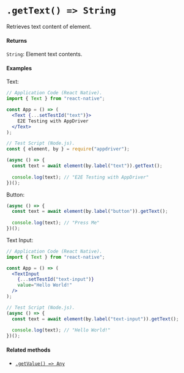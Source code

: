 # `.getText() => String`

Retrieves text content of element.

#### Returns

`String`: Element text contents.

#### Examples

Text:
```jsx
// Application Code (React Native).
import { Text } from "react-native";

const App = () => (
  <Text {...setTestId("text")}>
    E2E Testing with AppDriver
  </Text>
);

// Test Script (Node.js).
const { element, by } = require("appdriver");

(async () => {
  const text = await element(by.label("text")).getText();
  
  console.log(text); // "E2E Testing with AppDriver"
})();
```

Button:
```javascript
(async () => {
  const text = await element(by.label("button")).getText();
  
  console.log(text); // "Press Me"
})();
```

Text Input:
```jsx
// Application Code (React Native).
import { Text } from "react-native";

const App = () => (
  <TextInput
    {...setTestId("text-input")}
    value="Hello World!"
  />
);

// Test Script (Node.js).
(async () => {
  const text = await element(by.label("text-input")).getText();
  
  console.log(text); // "Hello World!"
})();
```

#### Related methods

- [`.getValue() => Any`](./getValue.md)
